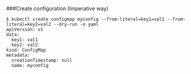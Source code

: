 
###Create configuration (Imperative way)
```
$ kubectl create configmap myconfig --from-literal=key1=val1 --from-literal=key2=val2 --dry-run -o yaml
apiVersion: v1
data:
  key1: val1
  key2: val2
kind: ConfigMap
metadata:
  creationTimestamp: null
  name: myconfig
```

